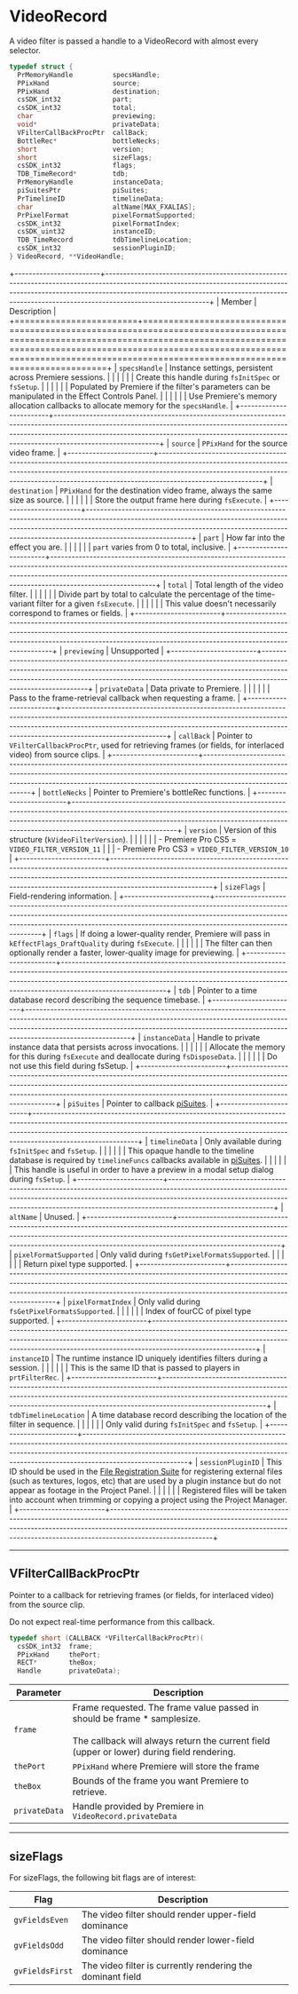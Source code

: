 # VideoRecord

A video filter is passed a handle to a VideoRecord with almost every selector.

```cpp
typedef struct {
  PrMemoryHandle          specsHandle;
  PPixHand                source;
  PPixHand                destination;
  csSDK_int32             part;
  csSDK_int32             total;
  char                    previewing;
  void*                   privateData;
  VFilterCallBackProcPtr  callBack;
  BottleRec*              bottleNecks;
  short                   version;
  short                   sizeFlags;
  csSDK_int32             flags;
  TDB_TimeRecord*         tdb;
  PrMemoryHandle          instanceData;
  piSuitesPtr             piSuites;
  PrTimelineID            timelineData;
  char                    altName[MAX_FXALIAS];
  PrPixelFormat           pixelFormatSupported;
  csSDK_int32             pixelFormatIndex;
  csSDK_uint32            instanceID;
  TDB_TimeRecord          tdbTimelineLocation;
  csSDK_int32             sessionPluginID;
} VideoRecord, **VideoHandle;
```

+------------------------+-----------------------------------------------------------------------------------------------------------------------------------------------------------------------------------------------------------------------------------------------------------------------+
|         Member         |                                                                                                                              Description                                                                                                                              |
+========================+=======================================================================================================================================================================================================================================================================+
| `specsHandle`          | Instance settings, persistent across Premiere sessions.                                                                                                                                                                                                               |
|                        |                                                                                                                                                                                                                                                                       |
|                        | Create this handle during `fsInitSpec` or `fsSetup`.                                                                                                                                                                                                                  |
|                        |                                                                                                                                                                                                                                                                       |
|                        | Populated by Premiere if the filter's parameters can be manipulated in the Effect Controls Panel.                                                                                                                                                                     |
|                        |                                                                                                                                                                                                                                                                       |
|                        | Use Premiere's memory allocation callbacks to allocate memory for the `specsHandle`.                                                                                                                                                                                  |
+------------------------+-----------------------------------------------------------------------------------------------------------------------------------------------------------------------------------------------------------------------------------------------------------------------+
| `source`               | `PPixHand` for the source video frame.                                                                                                                                                                                                                                |
+------------------------+-----------------------------------------------------------------------------------------------------------------------------------------------------------------------------------------------------------------------------------------------------------------------+
| `destination`          | `PPixHand` for the destination video frame, always the same size as source.                                                                                                                                                                                           |
|                        |                                                                                                                                                                                                                                                                       |
|                        | Store the output frame here during `fsExecute`.                                                                                                                                                                                                                       |
+------------------------+-----------------------------------------------------------------------------------------------------------------------------------------------------------------------------------------------------------------------------------------------------------------------+
| `part`                 | How far into the effect you are.                                                                                                                                                                                                                                      |
|                        |                                                                                                                                                                                                                                                                       |
|                        | `part` varies from 0 to total, inclusive.                                                                                                                                                                                                                             |
+------------------------+-----------------------------------------------------------------------------------------------------------------------------------------------------------------------------------------------------------------------------------------------------------------------+
| `total`                | Total length of the video filter.                                                                                                                                                                                                                                     |
|                        |                                                                                                                                                                                                                                                                       |
|                        | Divide part by total to calculate the percentage of the time-variant filter for a given `fsExecute`.                                                                                                                                                                  |
|                        |                                                                                                                                                                                                                                                                       |
|                        | This value doesn't necessarily correspond to frames or fields.                                                                                                                                                                                                        |
+------------------------+-----------------------------------------------------------------------------------------------------------------------------------------------------------------------------------------------------------------------------------------------------------------------+
| `previewing`           | Unsupported                                                                                                                                                                                                                                                           |
+------------------------+-----------------------------------------------------------------------------------------------------------------------------------------------------------------------------------------------------------------------------------------------------------------------+
| `privateData`          | Data private to Premiere.                                                                                                                                                                                                                                             |
|                        |                                                                                                                                                                                                                                                                       |
|                        | Pass to the frame-retrieval callback when requesting a frame.                                                                                                                                                                                                         |
+------------------------+-----------------------------------------------------------------------------------------------------------------------------------------------------------------------------------------------------------------------------------------------------------------------+
| `callBack`             | Pointer to `VFilterCallbackProcPtr`, used for retrieving frames (or fields, for interlaced video) from source clips.                                                                                                                                                  |
+------------------------+-----------------------------------------------------------------------------------------------------------------------------------------------------------------------------------------------------------------------------------------------------------------------+
| `bottleNecks`          | Pointer to Premiere's bottleRec functions.                                                                                                                                                                                                                            |
+------------------------+-----------------------------------------------------------------------------------------------------------------------------------------------------------------------------------------------------------------------------------------------------------------------+
| `version`              | Version of this structure (`kVideoFilterVersion`).                                                                                                                                                                                                                    |
|                        |                                                                                                                                                                                                                                                                       |
|                        | - Premiere Pro CS5 = `VIDEO_FILTER_VERSION_11`                                                                                                                                                                                                                        |
|                        | - Premiere Pro CS3 = `VIDEO_FILTER_VERSION_10`                                                                                                                                                                                                                        |
+------------------------+-----------------------------------------------------------------------------------------------------------------------------------------------------------------------------------------------------------------------------------------------------------------------+
| `sizeFlags`            | Field-rendering information.                                                                                                                                                                                                                                          |
+------------------------+-----------------------------------------------------------------------------------------------------------------------------------------------------------------------------------------------------------------------------------------------------------------------+
| `flags`                | If doing a lower-quality render, Premiere will pass in `kEffectFlags_DraftQuality` during `fsExecute`.                                                                                                                                                                |
|                        |                                                                                                                                                                                                                                                                       |
|                        | The filter can then optionally render a faster, lower-quality image for previewing.                                                                                                                                                                                   |
+------------------------+-----------------------------------------------------------------------------------------------------------------------------------------------------------------------------------------------------------------------------------------------------------------------+
| `tdb`                  | Pointer to a time database record describing the sequence timebase.                                                                                                                                                                                                   |
+------------------------+-----------------------------------------------------------------------------------------------------------------------------------------------------------------------------------------------------------------------------------------------------------------------+
| `instanceData`         | Handle to private instance data that persists across invocations.                                                                                                                                                                                                     |
|                        |                                                                                                                                                                                                                                                                       |
|                        | Allocate the memory for this during `fsExecute` and deallocate during `fsDisposeData`.                                                                                                                                                                                |
|                        |                                                                                                                                                                                                                                                                       |
|                        | Do not use this field during fsSetup.                                                                                                                                                                                                                                 |
+------------------------+-----------------------------------------------------------------------------------------------------------------------------------------------------------------------------------------------------------------------------------------------------------------------+
| `piSuites`             | Pointer to callback [piSuites](../universals/legacy-callback-suites.md#pisuites).                                                                                                                                                                                     |
+------------------------+-----------------------------------------------------------------------------------------------------------------------------------------------------------------------------------------------------------------------------------------------------------------------+
| `timelineData`         | Only available during `fsInitSpec` and `fsSetup`.                                                                                                                                                                                                                     |
|                        |                                                                                                                                                                                                                                                                       |
|                        | This opaque handle to the timeline database is required by `timelineFuncs` callbacks available in [piSuites](../universals/legacy-callback-suites.md#pisuites).                                                                                                       |
|                        |                                                                                                                                                                                                                                                                       |
|                        | This handle is useful in order to have a preview in a modal setup dialog during `fsSetup`.                                                                                                                                                                            |
+------------------------+-----------------------------------------------------------------------------------------------------------------------------------------------------------------------------------------------------------------------------------------------------------------------+
| `altName`              | Unused.                                                                                                                                                                                                                                                               |
+------------------------+-----------------------------------------------------------------------------------------------------------------------------------------------------------------------------------------------------------------------------------------------------------------------+
| `pixelFormatSupported` | Only valid during `fsGetPixelFormatsSupported`.                                                                                                                                                                                                                       |
|                        |                                                                                                                                                                                                                                                                       |
|                        | Return pixel type supported.                                                                                                                                                                                                                                          |
+------------------------+-----------------------------------------------------------------------------------------------------------------------------------------------------------------------------------------------------------------------------------------------------------------------+
| `pixelFormatIndex`     | Only valid during `fsGetPixelFormatsSupported`.                                                                                                                                                                                                                       |
|                        |                                                                                                                                                                                                                                                                       |
|                        | Index of fourCC of pixel type supported.                                                                                                                                                                                                                              |
+------------------------+-----------------------------------------------------------------------------------------------------------------------------------------------------------------------------------------------------------------------------------------------------------------------+
| `instanceID`           | The runtime instance ID uniquely identifies filters during a session.                                                                                                                                                                                                 |
|                        |                                                                                                                                                                                                                                                                       |
|                        | This is the same ID that is passed to players in `prtFilterRec`.                                                                                                                                                                                                      |
+------------------------+-----------------------------------------------------------------------------------------------------------------------------------------------------------------------------------------------------------------------------------------------------------------------+
| `tdbTimelineLocation`  | A time database record describing the location of the filter in sequence.                                                                                                                                                                                             |
|                        |                                                                                                                                                                                                                                                                       |
|                        | Only valid during `fsInitSpec` and `fsSetup`.                                                                                                                                                                                                                         |
+------------------------+-----------------------------------------------------------------------------------------------------------------------------------------------------------------------------------------------------------------------------------------------------------------------+
| `sessionPluginID`      | This ID should be used in the [File Registration Suite](../universals/sweetpea-suites.md#file-registration-suite) for registering external files (such as textures, logos, etc) that are used by a plugin instance but do not appear as footage in the Project Panel. |
|                        |                                                                                                                                                                                                                                                                       |
|                        | Registered files will be taken into account when trimming or copying a project using the Project Manager.                                                                                                                                                             |
+------------------------+-----------------------------------------------------------------------------------------------------------------------------------------------------------------------------------------------------------------------------------------------------------------------+

---

## VFilterCallBackProcPtr

Pointer to a callback for retrieving frames (or fields, for interlaced video) from the source clip.

Do not expect real-time performance from this callback.

```cpp
typedef short (CALLBACK *VFilterCallBackProcPtr)(
  csSDK_int32  frame;
  PPixHand     thePort;
  RECT*        theBox;
  Handle       privateData);
```

|   Parameter   |                                                                                  Description                                                                                  |
| ------------- | ----------------------------------------------------------------------------------------------------------------------------------------------------------------------------- |
| `frame`       | Frame requested. The frame value passed in should be frame \* samplesize.<br/><br/>The callback will always return the current field (upper or lower) during field rendering. |
| `thePort`     | `PPixHand` where Premiere will store the frame                                                                                                                                |
| `theBox`      | Bounds of the frame you want Premiere to retrieve.                                                                                                                            |
| `privateData` | Handle provided by Premiere in `VideoRecord.privateData`                                                                                                                      |

---

## sizeFlags

For sizeFlags, the following bit flags are of interest:

|      Flag       |                        Description                         |
| --------------- | ---------------------------------------------------------- |
| `gvFieldsEven`  | The video filter should render upper-field dominance       |
| `gvFieldsOdd`   | The video filter should render lower-field dominance       |
| `gvFieldsFirst` | The video filter is currently rendering the dominant field |
